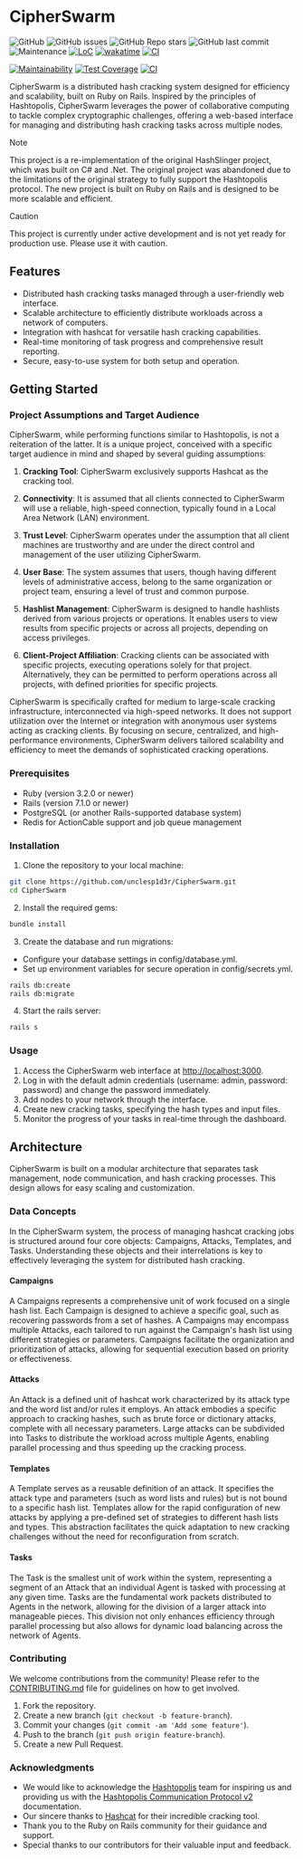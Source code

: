 # CipherSwarm

![GitHub](https://img.shields.io/github/license/unclesp1d3r/CipherSwarm)
![GitHub issues](https://img.shields.io/github/issues/unclesp1d3r/CipherSwarm)
![GitHub Repo stars](https://img.shields.io/github/stars/unclesp1d3r/CipherSwarm?style=social)
![GitHub last commit](https://img.shields.io/github/last-commit/unclesp1d3r/CipherSwarm)
![Maintenance](https://img.shields.io/maintenance/yes/2024)
[![LoC](https://tokei.rs/b1/github/unclesp1d3r/CipherSwarm?category=code)](https://github.com/unclesp1d3r/CipherSwarm)
[![wakatime](https://wakatime.com/badge/github/unclesp1d3r/CipherSwarm.svg)](https://wakatime.com/badge/github/unclesp1d3r/CipherSwarm)
[![CI](https://github.com/unclesp1d3r/CipherSwarm/actions/workflows/CI.yml/badge.svg)](https://github.com/unclesp1d3r/CipherSwarm/actions/workflows/CI.yml)

[![Maintainability](https://api.codeclimate.com/v1/badges/347fc7e944ae3b9a5111/maintainability)](https://codeclimate.com/github/unclesp1d3r/CipherSwarm/maintainability)
[![Test Coverage](https://api.codeclimate.com/v1/badges/347fc7e944ae3b9a5111/test_coverage)](https://codeclimate.com/github/unclesp1d3r/CipherSwarm/test_coverage)
[![CI](https://github.com/unclesp1d3r/CipherSwarm/actions/workflows/CI.yml/badge.svg)](https://github.com/unclesp1d3r/CipherSwarm/actions/workflows/CI.yml)

CipherSwarm is a distributed hash cracking system designed for efficiency and scalability, built on Ruby on Rails.
Inspired by the principles of Hashtopolis, CipherSwarm leverages the power of collaborative computing to tackle complex
cryptographic challenges, offering a web-based interface for managing and distributing hash cracking tasks across
multiple nodes.

> [!NOTE]
> This project is a re-implementation of the original HashSlinger project, which was built on C# and .Net.
> The original project was abandoned due to the limitations of the original strategy to fully support the Hashtopolis protocol.
> The new project is built on Ruby on Rails and is designed to be more scalable and efficient.

> [!CAUTION]
> This project is currently under active development and is not yet ready for production use. Please use it with caution.

## Features

- Distributed hash cracking tasks managed through a user-friendly web interface.
- Scalable architecture to efficiently distribute workloads across a network of computers.
- Integration with hashcat for versatile hash cracking capabilities.
- Real-time monitoring of task progress and comprehensive result reporting.
- Secure, easy-to-use system for both setup and operation.

## Getting Started

### Project Assumptions and Target Audience

CipherSwarm, while performing functions similar to Hashtopolis, is not a reiteration of the latter. It is a unique
project, conceived with a specific target audience in mind and shaped by several guiding assumptions:

1. **Cracking Tool**: CipherSwarm exclusively supports Hashcat as the cracking tool.

2. **Connectivity**: It is assumed that all clients connected to CipherSwarm will use a reliable, high-speed
   connection, typically found in a Local Area Network (LAN) environment.

3. **Trust Level**: CipherSwarm operates under the assumption that all client machines are trustworthy and are under
   the direct control and management of the user utilizing CipherSwarm.

4. **User Base**: The system assumes that users, though having different levels of administrative access, belong to the
   same organization or project team, ensuring a level of trust and common purpose.

5. **Hashlist Management**: CipherSwarm is designed to handle hashlists derived from various projects or operations. It
   enables users to view results from specific projects or across all projects, depending on access privileges.

6. **Client-Project Affiliation**: Cracking clients can be associated with specific projects, executing operations
   solely for that project. Alternatively, they can be permitted to perform operations across all projects, with defined
   priorities for specific projects.

CipherSwarm is specifically crafted for medium to large-scale cracking infrastructure, interconnected via high-speed
networks. It does not support utilization over the Internet or integration with anonymous user systems acting as
cracking clients. By focusing on secure, centralized, and high-performance environments, CipherSwarm delivers tailored
scalability and efficiency to meet the demands of sophisticated cracking operations.

### Prerequisites

- Ruby (version 3.2.0 or newer)
- Rails (version 7.1.0 or newer)
- PostgreSQL (or another Rails-supported database system)
- Redis for ActionCable support and job queue management

### Installation

1. Clone the repository to your local machine:

```bash
git clone https://github.com/unclesp1d3r/CipherSwarm.git
cd CipherSwarm
```

2. Install the required gems:

```bash
bundle install
```

3. Create the database and run migrations:

- Configure your database settings in config/database.yml.
- Set up environment variables for secure operation in config/secrets.yml.

```bash
rails db:create
rails db:migrate
```

4. Start the rails server:

```bash
rails s
```

### Usage

1. Access the CipherSwarm web interface at <http://localhost:3000>.
2. Log in with the default admin credentials (username: admin, password: password) and change the password immediately.
3. Add nodes to your network through the interface.
4. Create new cracking tasks, specifying the hash types and input files.
5. Monitor the progress of your tasks in real-time through the dashboard.

## Architecture

CipherSwarm is built on a modular architecture that separates task management, node communication, and hash cracking
processes. This design allows for easy scaling and customization.

### Data Concepts

In the CipherSwarm system, the process of managing hashcat cracking jobs is structured around four core objects: Campaigns, Attacks, Templates, and Tasks. Understanding these objects and their interrelations is key to effectively leveraging the system for distributed hash cracking.

#### Campaigns

A Campaigns represents a comprehensive unit of work focused on a single hash list. Each Campaign is designed to achieve a specific goal, such as recovering passwords from a set of hashes. A Campaigns may encompass multiple Attacks, each tailored to run against the Campaign's hash list using different strategies or parameters. Campaigns facilitate the organization and prioritization of attacks, allowing for sequential execution based on priority or effectiveness.

#### Attacks

An Attack is a defined unit of hashcat work characterized by its attack type and the word list and/or rules it employs. An attack embodies a specific approach to cracking hashes, such as brute force or dictionary attacks, complete with all necessary parameters. Large attacks can be subdivided into Tasks to distribute the workload across multiple Agents, enabling parallel processing and thus speeding up the cracking process.

#### Templates

A Template serves as a reusable definition of an attack. It specifies the attack type and parameters (such as word lists and rules) but is not bound to a specific hash list. Templates allow for the rapid configuration of new attacks by applying a pre-defined set of strategies to different hash lists and types. This abstraction facilitates the quick adaptation to new cracking challenges without the need for reconfiguration from scratch.

#### Tasks

The Task is the smallest unit of work within the system, representing a segment of an Attack that an individual Agent is tasked with processing at any given time. Tasks are the fundamental work packets distributed to Agents in the network, allowing for the division of a larger attack into manageable pieces. This division not only enhances efficiency through parallel processing but also allows for dynamic load balancing across the network of Agents.

### Contributing

We welcome contributions from the community! Please refer to the [CONTRIBUTING.md](CONTRIBUTING.md) file for guidelines
on how to get involved.

1. Fork the repository.
2. Create a new branch (`git checkout -b feature-branch`).
3. Commit your changes (`git commit -am 'Add some feature'`).
4. Push to the branch (`git push origin feature-branch`).
5. Create a new Pull Request.

### Acknowledgments

- We would like to acknowledge the [Hashtopolis](https://github.com/hashtopolis/server) team for inspiring us and
  providing us with
  the [Hashtopolis Communication Protocol v2](https://github.com/hashtopolis/server/blob/master/doc/protocol.pdf)
  documentation.
- Our sincere thanks to [Hashcat](https://github.com/hashcat/hashcat) for their incredible cracking tool.
- Thank you to the Ruby on Rails community for their guidance and support.
- Special thanks to our contributors for their valuable input and feedback.
